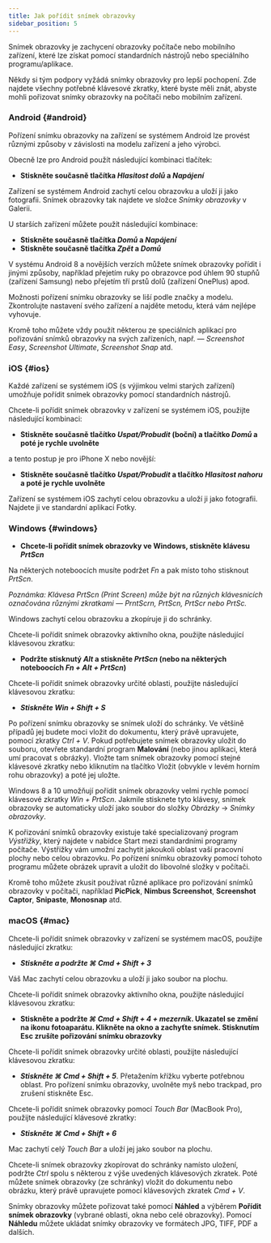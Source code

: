 ```yaml
---
title: Jak pořídit snímek obrazovky
sidebar_position: 5
---
```


Snímek obrazovky je zachycení obrazovky počítače nebo mobilního zařízení, které lze získat pomocí standardních nástrojů nebo speciálního programu/aplikace.

Někdy si tým podpory vyžádá snímky obrazovky pro lepší pochopení. Zde najdete všechny potřebné klávesové zkratky, které byste měli znát, abyste mohli pořizovat snímky obrazovky na počítači nebo mobilním zařízení.

### Android {#android}

Pořízení snímku obrazovky na zařízení se systémem Android lze provést různými způsoby v závislosti na modelu zařízení a jeho výrobci.

Obecně lze pro Android použít následující kombinaci tlačítek:

- **Stiskněte současně tlačítka *Hlasitost dolů* a *Napájení***

Zařízení se systémem Android zachytí celou obrazovku a uloží ji jako fotografii. Snímek obrazovky tak najdete ve složce *Snímky obrazovky* v Galerii.

U starších zařízení můžete použít následující kombinace:

- **Stiskněte současně tlačítka *Domů* a *Napájení***
- **Stiskněte současně tlačítka *Zpět* a *Domů***

V systému Android 8 a novějších verzích můžete snímek obrazovky pořídit i jinými způsoby, například přejetím ruky po obrazovce pod úhlem 90 stupňů (zařízení Samsung) nebo přejetím tří prstů dolů (zařízení OnePlus) apod.

Možnosti pořízení snímku obrazovky se liší podle značky a modelu. Zkontrolujte nastavení svého zařízení a najděte metodu, která vám nejlépe vyhovuje.

Kromě toho můžete vždy použít některou ze speciálních aplikací pro pořizování snímků obrazovky na svých zařízeních, např. — *Screenshot Easy*, *Screenshot Ultimate*, *Screenshot Snap* atd.

### iOS {#ios}

Každé zařízení se systémem iOS (s výjimkou velmi starých zařízení) umožňuje pořídit snímek obrazovky pomocí standardních nástrojů.

Chcete-li pořídit snímek obrazovky v zařízení se systémem iOS, použijte následující kombinaci:

- **Stiskněte současně tlačítko *Uspat/Probudit* (boční) a tlačítko *Domů* a poté je rychle uvolněte**

a tento postup je pro iPhone X nebo novější:

- **Stiskněte současně tlačítko *Uspat/Probudit* a tlačítko *Hlasitost nahoru* a poté je rychle uvolněte**

Zařízení se systémem iOS zachytí celou obrazovku a uloží ji jako fotografii. Najdete ji ve standardní aplikaci Fotky.

### Windows {#windows}

- **Chcete-li pořídit snímek obrazovky ve Windows, stiskněte klávesu *PrtScn***

Na některých noteboocích musíte podržet *Fn* a pak místo toho stisknout *PrtScn*.

*Poznámka: Klávesa PrtScn (Print Screen) může být na různých klávesnicích označována různými zkratkami — PrntScrn, PrtScn, PrtScr nebo PrtSc.*

Windows zachytí celou obrazovku a zkopíruje ji do schránky.

Chcete-li pořídit snímek obrazovky aktivního okna, použijte následující klávesovou zkratku:

- **Podržte stisknutý *Alt* a stiskněte *PrtScn* (nebo na některých noteboocích *Fn + Alt + PrtScn*)**

Chcete-li pořídit snímek obrazovky určité oblasti, použijte následující klávesovou zkratku:

- ***Stiskněte ***Win + Shift + S******

Po pořízení snímku obrazovky se snímek uloží do schránky. Ve většině případů jej budete moci vložit do dokumentu, který právě upravujete, pomocí zkratky *Ctrl + V*. Pokud potřebujete snímek obrazovky uložit do souboru, otevřete standardní program **Malování** (nebo jinou aplikaci, která umí pracovat s obrázky). Vložte tam snímek obrazovky pomocí stejné klávesové zkratky nebo kliknutím na tlačítko Vložit (obvykle v levém horním rohu obrazovky) a poté jej uložte.

Windows 8 a 10 umožňují pořídit snímek obrazovky velmi rychle pomocí klávesové zkratky *Win + PrtScn*. Jakmile stisknete tyto klávesy, snímek obrazovky se automaticky uloží jako soubor do složky *Obrázky* → *Snímky obrazovky*.

K pořizování snímků obrazovky existuje také specializovaný program *Výstřižky*, který najdete v nabídce Start mezi standardními programy počítače. Výstřižky vám umožní zachytit jakoukoli oblast vaší pracovní plochy nebo celou obrazovku. Po pořízení snímku obrazovky pomocí tohoto programu můžete obrázek upravit a uložit do libovolné složky v počítači.

Kromě toho můžete zkusit používat různé aplikace pro pořizování snímků obrazovky v počítači, například **PicPick**, **Nimbus Screenshot**, **Screenshot Captor**, **Snipaste**, **Monosnap** atd.

### macOS {#mac}

Chcete-li pořídit snímek obrazovky v zařízení se systémem macOS, použijte následující zkratku:

- ***Stiskněte a podržte ***⌘ Cmd + Shift + 3******

Váš Mac zachytí celou obrazovku a uloží ji jako soubor na plochu.

Chcete-li pořídit snímek obrazovky aktivního okna, použijte následující klávesovou zkratku:

- **Stiskněte a podržte *⌘ Cmd + Shift + 4 + mezerník*. Ukazatel se změní na ikonu fotoaparátu. Klikněte na okno a zachyťte snímek. Stisknutím Esc zrušíte pořizování snímku obrazovky**

Chcete-li pořídit snímek obrazovky určité oblasti, použijte následující klávesovou zkratku:

- ***Stiskněte ***⌘ Cmd + Shift + 5******. Přetažením křížku vyberte potřebnou oblast. Pro pořízení snímku obrazovky, uvolněte myš nebo trackpad, pro zrušení stiskněte Esc.

Chcete-li pořídit snímek obrazovky pomocí *Touch Bar* (MacBook Pro), použijte následující klávesové zkratky:

- ***Stiskněte ***⌘ Cmd + Shift + 6******

Mac zachytí celý *Touch Bar* a uloží jej jako soubor na plochu.

Chcete-li snímek obrazovky zkopírovat do schránky namísto uložení, podržte *Ctrl* spolu s některou z výše uvedených klávesových zkratek. Poté můžete snímek obrazovky (ze schránky) vložit do dokumentu nebo obrázku, který právě upravujete pomocí klávesových zkratek *Cmd + V*.

Snímky obrazovky můžete pořizovat také pomocí **Náhled** a výběrem **Pořídit snímek obrazovky** (vybrané oblasti, okna nebo celé obrazovky). Pomocí **Náhledu** můžete ukládat snímky obrazovky ve formátech JPG, TIFF, PDF a dalších.
